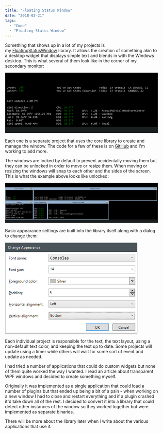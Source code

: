 ```yaml
---
title: "Floating Status Window"
date: "2018-02-21"
tags: 
  - "Code"
  - "Floating Status Window"
---
```


Something that shows up in a lot of my projects is my [FloatingStatusWindow](https://github.com/ckaczor/FloatingStatusWindow) library. It allows the creation of something akin to a desktop widget that displays simple text and blends in with the Windows desktop. This is what several of them look like in the corner of my secondary monitor:

[![](images/Windows-Locked.png)](images/Windows-Locked.png)

Each one is a separate project that uses the core library to create and manage the window. The code for a few of these is on [GitHub](https://github.com/ckaczor) and I'm working to add more.

The windows are locked by default to prevent accidentally moving them but they can be unlocked in order to move or resize them. When moving or resizing the windows will snap to each other and the sides of the screen. This is what the example above looks like unlocked:

[![](images/Windows-Unlocked.png)](images/Windows-Unlocked.png)

Basic appearance settings are built into the library itself along with a dialog to change them:

[![](images/Window-Appearance.png)](images/Window-Appearance.png)

Each individual project is responsible for the text, the text layout, using a non-default text color, and keeping the text up to date. Some projects will update using a timer while others will wait for some sort of event and update as needed.

I had tried a number of applications that could do custom widgets but none of them quite worked the way I wanted. I read an article about transparent WPF windows and decided to create something myself.

Originally it was implemented as a single application that could load a number of plugins but that ended up being a bit of a pain - when working on a new window I had to close and restart everything and if a plugin crashed it'd take down all of the rest. I decided to convert it into a library that could detect other instances of the window so they worked together but were implemented as separate binaries.

There will be more about the library later when I write about the various applications that use it.
